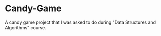 # Candy-Game
A candy game project that I was asked to do during "Data Structures and Algorithms" course.
